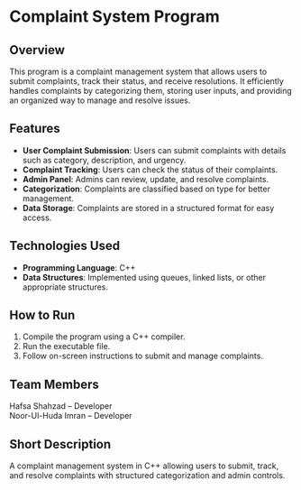 # Complaint System Program  

## Overview  
This program is a complaint management system that allows users to submit complaints, track their status, and receive resolutions. It efficiently handles complaints by categorizing them, storing user inputs, and providing an organized way to manage and resolve issues.  

## Features  
- **User Complaint Submission**: Users can submit complaints with details such as category, description, and urgency.  
- **Complaint Tracking**: Users can check the status of their complaints.  
- **Admin Panel**: Admins can review, update, and resolve complaints.  
- **Categorization**: Complaints are classified based on type for better management.  
- **Data Storage**: Complaints are stored in a structured format for easy access.  

## Technologies Used  
- **Programming Language**: C++  
- **Data Structures**: Implemented using queues, linked lists, or other appropriate structures.  

## How to Run  
1. Compile the program using a C++ compiler.  
2. Run the executable file.  
3. Follow on-screen instructions to submit and manage complaints.  

## Team Members  
Hafsa Shahzad  – Developer  
Noor-Ul-Huda Imran – Developer  

## Short Description  
A complaint management system in C++ allowing users to submit, track, and resolve complaints with structured categorization and admin controls.  
